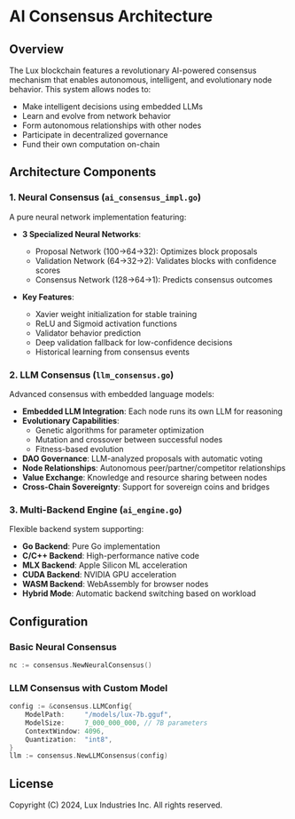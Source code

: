 # AI Consensus Architecture

## Overview

The Lux blockchain features a revolutionary AI-powered consensus mechanism that enables autonomous, intelligent, and evolutionary node behavior. This system allows nodes to:

- Make intelligent decisions using embedded LLMs
- Learn and evolve from network behavior
- Form autonomous relationships with other nodes
- Participate in decentralized governance
- Fund their own computation on-chain

## Architecture Components

### 1. Neural Consensus (`ai_consensus_impl.go`)

A pure neural network implementation featuring:
- **3 Specialized Neural Networks**:
  - Proposal Network (100→64→32): Optimizes block proposals
  - Validation Network (64→32→2): Validates blocks with confidence scores
  - Consensus Network (128→64→1): Predicts consensus outcomes

- **Key Features**:
  - Xavier weight initialization for stable training
  - ReLU and Sigmoid activation functions
  - Validator behavior prediction
  - Deep validation fallback for low-confidence decisions
  - Historical learning from consensus events

### 2. LLM Consensus (`llm_consensus.go`)

Advanced consensus with embedded language models:
- **Embedded LLM Integration**: Each node runs its own LLM for reasoning
- **Evolutionary Capabilities**:
  - Genetic algorithms for parameter optimization
  - Mutation and crossover between successful nodes
  - Fitness-based evolution
- **DAO Governance**: LLM-analyzed proposals with automatic voting
- **Node Relationships**: Autonomous peer/partner/competitor relationships
- **Value Exchange**: Knowledge and resource sharing between nodes
- **Cross-Chain Sovereignty**: Support for sovereign coins and bridges

### 3. Multi-Backend Engine (`ai_engine.go`)

Flexible backend system supporting:
- **Go Backend**: Pure Go implementation
- **C/C++ Backend**: High-performance native code
- **MLX Backend**: Apple Silicon ML acceleration
- **CUDA Backend**: NVIDIA GPU acceleration
- **WASM Backend**: WebAssembly for browser nodes
- **Hybrid Mode**: Automatic backend switching based on workload

## Configuration

### Basic Neural Consensus

```go
nc := consensus.NewNeuralConsensus()
```

### LLM Consensus with Custom Model

```go
config := &consensus.LLMConfig{
    ModelPath:     "/models/lux-7b.gguf",
    ModelSize:     7_000_000_000, // 7B parameters
    ContextWindow: 4096,
    Quantization:  "int8",
}
llm := consensus.NewLLMConsensus(config)
```

## License

Copyright (C) 2024, Lux Industries Inc. All rights reserved.
